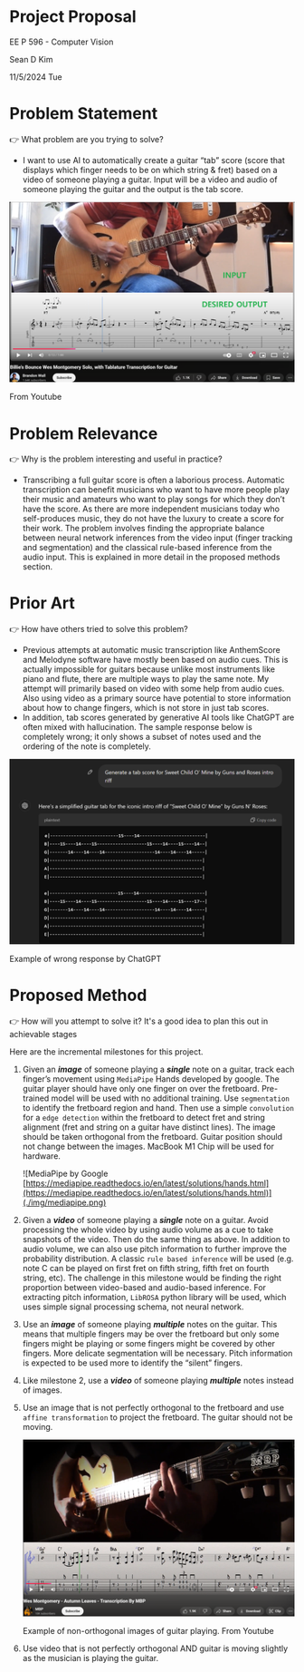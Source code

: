 # Project Proposal

EE P 596 - Computer Vision

Sean D Kim

11/5/2024 Tue

# Problem Statement

<aside>
👉 What problem are you trying to solve?

</aside>

- I want to use AI to automatically create a guitar “tab” score (score that displays which finger needs to be on which string & fret) based on a video of someone playing a guitar. Input will be a video and audio of someone playing the guitar and the output is the tab score.

![From Youtube](./img/overview.png)

From Youtube

# Problem Relevance

<aside>
👉 Why is the problem interesting and useful in practice?

</aside>

- Transcribing a full guitar score is often a laborious process. Automatic transcription can benefit musicians who want to have more people play their music and amateurs who want to play songs for which they don’t have the score. As there are more independent musicians today who self-produces music, they do not have the luxury to create a score for their work. The problem involves finding the appropriate balance between neural network inferences from the video input (finger tracking and segmentation) and the classical rule-based inference from the audio input. This is explained in more detail in the proposed methods section.

# Prior Art

<aside>
👉 How have others tried to solve this problem?

</aside>

- Previous attempts at automatic music transcription like AnthemScore and Melodyne software have mostly been based on audio cues. This is actually impossible for guitars because unlike most instruments like piano and flute, there are multiple ways to play the same note. My attempt will primarily based on video with some help from audio cues. Also using video as a primary source have potential to store information about how to change fingers, which is not store in just tab scores.
- In addition, tab scores generated by generative AI tools like ChatGPT are often mixed with hallucination. The sample response below is completely wrong; it only shows a subset of notes used and the ordering of the note is completely.

![Example of wrong response by ChatGPT](./img/tab-screenshot.png)

Example of wrong response by ChatGPT

# Proposed Method

<aside>
👉 How will you attempt to solve it? It's a good idea to plan this out in achievable stages

</aside>

Here are the incremental milestones for this project.

1. Given an ***image*** of someone playing a ***single*** note on a guitar, track each finger’s movement using `MediaPipe` Hands developed by google. The guitar player should have only one finger on over the fretboard. Pre-trained model will be used with no additional training. Use `segmentation` to identify the fretboard region and hand. Then use a simple `convolution` for a `edge detection` within the fretboard to detect fret and string alignment (fret and string on a guitar have distinct lines). The image should be taken orthogonal from the fretboard. Guitar position should not change between the images. MacBook M1 Chip will be used for hardware. 
    
    ![MediaPipe by Google [https://mediapipe.readthedocs.io/en/latest/solutions/hands.html](https://mediapipe.readthedocs.io/en/latest/solutions/hands.html)](./img/mediapipe.png)
    
2. Given a ***video*** of someone playing a ***single*** note on a guitar. Avoid processing the whole video by using audio volume as a cue to take snapshots of the video. Then do the same thing as above. In addition to audio volume, we can also use pitch information to further improve the probability distribution. A classic `rule based inference` will be used (e.g. note C can be played on first fret on fifth string, fifth fret on fourth string, etc). The challenge in this milestone would be finding the right proportion between video-based and audio-based inference. For extracting pitch information, `LibROSA` python library will be used, which uses simple signal processing schema, not neural network. 
3. Use an ***image*** of someone playing ***multiple*** notes on the guitar. This means that multiple fingers may be over the fretboard but only some fingers might be playing or some fingers might be covered by other fingers. More delicate segmentation will be necessary. Pitch information is expected to be used more to identify the “silent” fingers.  
4. Like milestone 2, use a ***video*** of someone playing ***multiple*** notes instead of images. 
5. Use an image that is not perfectly orthogonal to the fretboard and use `affine transformation` to project the fretboard. The guitar should not be moving. 
    
    ![Example of non-orthogonal images of guitar playing. From Youtube](./img/tab-youtube.png)
    
    Example of non-orthogonal images of guitar playing. From Youtube
    
6. Use video that is not perfectly orthogonal AND guitar is moving slightly as the musician is playing the guitar.